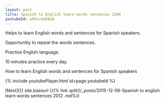 ```yaml
---
layout: post
title: Spanish to English learn words sentences 2284 
youtubeId: wFEvraoE8oQ
---
```

 
 
Helps to learn English words and sentences for Spanish speakers.

Opportunitiy to repeat the words sentences. 

Practice English language. 
 
10 minutes practice every day. 
 
How to learn English words and sentences for Spanish speakers 
 
{% include youtubePlayer.html id=page.youtubeId %}
 
 
[Next]({{ site.baseurl }}{% link  split2/_posts/2015-12-06-Spanish to english learn words sentences 2012 .md%})
 
